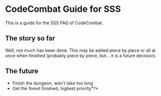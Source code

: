 # CodeCombat Guide for SSS
This is a guide for the SSS FAQ of CodeCombat.

## The story so far
Well, not much has been done. This may be added piece by piece or all
at once when finished (probably piece by piece, but... it is a future
decision).

## The future
* Finish the dungeon, won't take too long
* Get the forest finished, highest priority*?*
